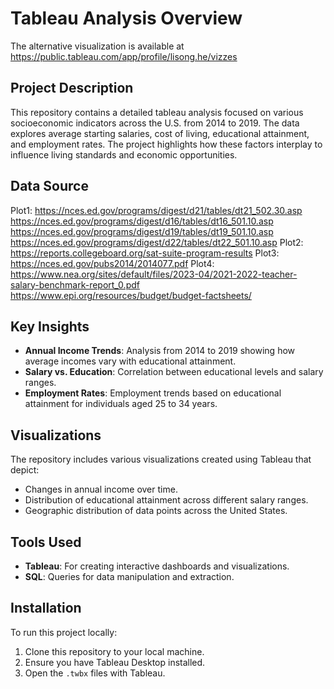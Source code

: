 # Tableau Analysis Overview
The alternative visualization is available at https://public.tableau.com/app/profile/lisong.he/vizzes
## Project Description

This repository contains a detailed tableau analysis focused on various socioeconomic indicators across the U.S. from 2014 to 2019. The data explores average starting salaries, cost of living, educational attainment, and employment rates. The project highlights how these factors interplay to influence living standards and economic opportunities.

## Data Source

Plot1:
https://nces.ed.gov/programs/digest/d21/tables/dt21_502.30.asp
https://nces.ed.gov/programs/digest/d16/tables/dt16_501.10.asp
https://nces.ed.gov/programs/digest/d19/tables/dt19_501.10.asp
https://nces.ed.gov/programs/digest/d22/tables/dt22_501.10.asp
Plot2: 
https://reports.collegeboard.org/sat-suite-program-results
Plot3: 
https://nces.ed.gov/pubs2014/2014077.pdf
Plot4: 
https://www.nea.org/sites/default/files/2023-04/2021-2022-teacher-salary-benchmark-report_0.pdf
https://www.epi.org/resources/budget/budget-factsheets/

## Key Insights

- **Annual Income Trends**: Analysis from 2014 to 2019 showing how average incomes vary with educational attainment.
- **Salary vs. Education**: Correlation between educational levels and salary ranges.
- **Employment Rates**: Employment trends based on educational attainment for individuals aged 25 to 34 years.

## Visualizations

The repository includes various visualizations created using Tableau that depict:
- Changes in annual income over time.
- Distribution of educational attainment across different salary ranges.
- Geographic distribution of data points across the United States.

## Tools Used

- **Tableau**: For creating interactive dashboards and visualizations.
- **SQL**: Queries for data manipulation and extraction.

## Installation

To run this project locally:
1. Clone this repository to your local machine.
2. Ensure you have Tableau Desktop installed.
3. Open the `.twbx` files with Tableau.
